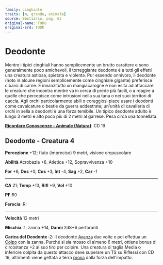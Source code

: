 ```yaml
---
family: cinghiale
traits: [n, grande, animale]
source: Bestiario, pag. 62
original-name: TODO
original-srd: TODO
---
```


# Deodonte

Mentre i tipici cinghiali hanno semplicemente un brutto carattere e sono
generalmente poco amichevoli, il torreggiante deodonte è a tutti gli effetti una
creatura astiosa, spietata e violenta. Pur essendo onnivoro, il deodonte (noto
in alcune regioni semplicemente come cinghiale gigante) preferisce cibarsi di
carne. E innanzitutto un mangiacarogne e non esita ad attaccare le creature che
incontra mentre va in cerca di prede più facili, o a reagire a quelle che
percepisce come intrusioni nella sua tana o nei suoi territori di caccia. Agli
orchi particolarmente abili o coraggiosi piace usare i deodonti come cavalcature
o bestie da guerra addestrate; un'unità di cavalleria di orchi in sella a
deodonti è una forza temibile. Un tipico deodonte adulto è lungo 3 metri e alto
poco più di 2 metri al garrese. Pesa circa una tonnellata.

**[Ricordare Conoscenze - Animale (Natura)](/azioni/abilita/ricordare-conoscenze)**:
CD 19

## Deodonte - Creatura 4

**Percezione** +12; fiuto (impreciso) 9 metri, visione crepuscolare

**Abilità** Acrobazia +8, Atletica +12, Sopravvivenza +10

**For** +6, **Des** +0, **Cos** +3, **Int** -4, **Sag** +2, **Car** -1

---

**CA** 21; **Temp** +13, **Rifl** +9, **Vol** +10

**PF** 60

**Ferocia** :R:

---

**Velocità** 12 metri

**Mischia** :1: zanna +14, **Danni** 2d8+6 perforanti

**Carica del Deodonte** :2: Il deodonte [Avanza](/azioni/base/avanzare) due
volte e poi effettua un [Colpo](/azioni/base/colpire) con la zanna. Purché si
sia mosso di almeno 6 metri, ottiene bonus di circostanza +2 al suo tiro per
colpire. Una creatura di taglia Media o inferiore colpita da questo attacco deve
superare un TS su Riflessi con CD 19, altrimenti viene gettata a terra
[prona](/condizioni/prono) dalla forza dell'impatto.
